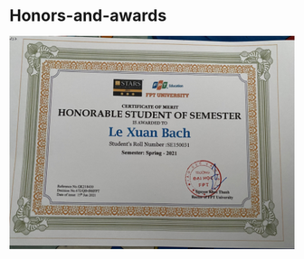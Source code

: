# Honors-and-awards
![Spring 2021](https://github.com/bach951/Honors-and-awards/blob/master/z3634113626945_4918b1e848d8fb36a2b85f62e5e65201.jpg)
